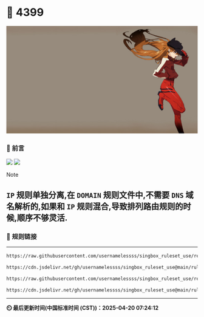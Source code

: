 
# 🧸 4399
![](https://raw.githubusercontent.com/usernamelessss/picture-bed/main/images/202504042256831.jpg)
### 📣 前言
![](https://shields.io/badge/-移除重复规则-ff69b4) ![](https://shields.io/badge/-IP&nbsp;规则单独存放不与&nbsp;DOMAIN&nbsp;等混合-green)
> [!NOTE]
**`IP` 规则单独分离,在 `DOMAIN` 规则文件中,不需要 `DNS` 域名解析的,如果和 `IP` 规则混合,导致排列路由规则的时候,顺序不够灵活.**
---

###  🔗 规则链接
---

```url
https://raw.githubusercontent.com/usernamelessss/singbox_ruleset_use/refs/heads/main/rule/4399/4399_No_IP.json
```

```url
https://cdn.jsdelivr.net/gh/usernamelessss/singbox_ruleset_use@main/rule/4399/4399_No_IP.json
```

```url
https://raw.githubusercontent.com/usernamelessss/singbox_ruleset_use/refs/heads/main/rule/4399/4399_No_IP.srs
```

```url
https://cdn.jsdelivr.net/gh/usernamelessss/singbox_ruleset_use@main/rule/4399/4399_No_IP.srs
```

---
**⏲️ 最后更新时间(中国标准时间 (CST))：2025-04-20 07:24:12**